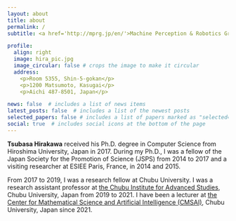 ```yaml
---
layout: about
title: about
permalink: /
subtitle: <a href='http://mprg.jp/en/'>Machine Perception & Robotics Group</a>. Chubu University

profile:
  align: right
  image: hira_pic.jpg
  image_circular: false # crops the image to make it circular
  address:
    <p>Room 5355, Shin-5-gokan</p>
    <p>1200 Matsumoto, Kasugai</p>
    <p>Aichi 487-8501, Japan</p>

news: false  # includes a list of news items
latest_posts: false  # includes a list of the newest posts
selected_papers: false # includes a list of papers marked as "selected={true}"
social: true  # includes social icons at the bottom of the page
---
```


<b>Tsubasa Hirakawa</b> received his Ph.D. degree in Computer Science from Hiroshima University, Japan in 2017.
During my Ph.D., I was a fellow of the Japan Society for the Promotion of Science (JSPS) from 2014 to 2017 and a visiting researcher at ESIEE Paris, France, in 2014 and 2015.

From 2017 to 2019, I was a research fellow at Chubu University.
I was a research assistant professor at <a href="http://de18.digitalasia.chubu.ac.jp/en/">the Chubu Institute for Advanced Studies</a>, Chubu University, Japan from 2019 to 2021.
I have been a lecturer at <a href="https://www.cmsai.jp/">the Center for Mathematical Science and Artificial Intelligence (CMSAI)</a>, Chubu University, Japan since 2021.
